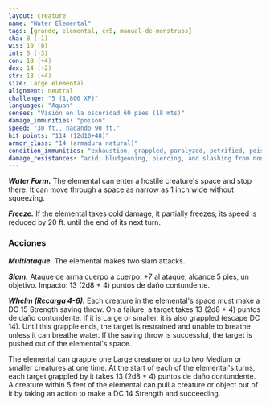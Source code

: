 ```yaml
---
layout: creature
name: "Water Elemental"
tags: [grande, elemental, cr5, manual-de-monstruos]
cha: 8 (-1)
wis: 10 (0)
int: 5 (-3)
con: 18 (+4)
dex: 14 (+2)
str: 18 (+4)
size: Large elemental
alignment: neutral
challenge: "5 (1,800 XP)"
languages: "Aquan"
senses: "Visión en la oscuridad 60 pies (18 mts)"
damage_immunities: "poison"
speed: "30 ft., nadando 90 ft."
hit_points: "114 (12d10+48)"
armor_class: "14 (armadura natural)"
condition_immunities: "exhaustion, grappled, paralyzed, petrified, poisoned, prone, restrained, unconscious"
damage_resistances: "acid; bludgeoning, piercing, and slashing from nonmagical weapons"
---
```


***Water Form.*** The elemental can enter a hostile creature's space and stop there. It can move through a space as narrow as 1 inch wide without squeezing.

***Freeze.*** If the elemental takes cold damage, it partially freezes; its speed is reduced by 20 ft. until the end of its next turn.

### Acciones

***Multiataque.*** The elemental makes two slam attacks.

***Slam.*** Ataque de arma cuerpo a cuerpo: +7 al ataque, alcance 5 pies, un objetivo. Impacto: 13 (2d8 + 4) puntos de daño contundente.

***Whelm (Recarga 4-6).*** Each creature in the elemental's space must make a DC 15 Strength saving throw. On a failure, a target takes 13 (2d8 + 4) puntos de daño contundente. If it is Large or smaller, it is also grappled (escape DC 14). Until this grapple ends, the target is restrained and unable to breathe unless it can breathe water. If the saving throw is successful, the target is pushed out of the elemental's space.

The elemental can grapple one Large creature or up to two Medium or smaller creatures at one time. At the start of each of the elemental's turns, each target grappled by it takes 13 (2d8 + 4) puntos de daño contundente. A creature within 5 feet of the elemental can pull a creature or object out of it by taking an action to make a DC 14 Strength and succeeding.
